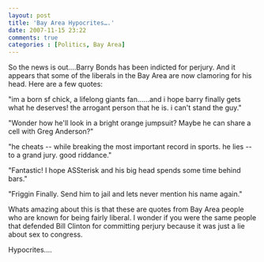 ```yaml
---
layout: post
title: 'Bay Area Hypocrites….'
date: 2007-11-15 23:22
comments: true
categories : [Politics, Bay Area]
---  
```


So the news is out....Barry Bonds has been indicted for perjury. And it appears that some of the liberals in the Bay Area are now clamoring for his head. Here are a few quotes:

"im a born sf chick, a lifelong giants fan......and i hope barry finally gets what he deserves! the arrogant person that he is. i can't stand the guy."

"Wonder how he'll look in a bright orange jumpsuit? Maybe he can share a cell with Greg Anderson?"

"he cheats -- while breaking the most important record in sports. he lies -- to a grand jury. good riddance."

"Fantastic! I hope ASSterisk and his big head spends some time behind bars."

"Friggin Finally. Send him to jail and lets never mention his name again."

Whats amazing about this is that these are quotes from Bay Area people who are known for being fairly liberal. I wonder if you were the same people that defended Bill Clinton for committing perjury because it was just a lie about sex to congress.

Hypocrites....

